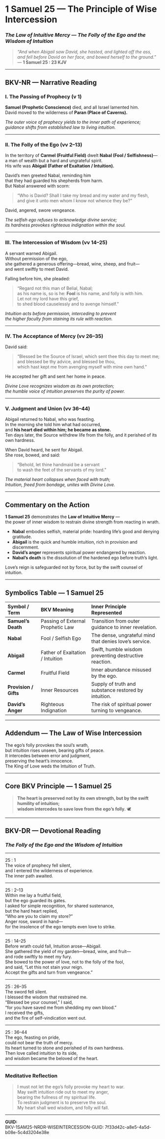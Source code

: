 # 1 Samuel 25 — The Principle of Wise Intercession
### *The Law of Intuitive Mercy — The Folly of the Ego and the Wisdom of Intuition*

> _“And when Abigail saw David, she hasted, and lighted off the ass, and fell before David on her face, and bowed herself to the ground.”_  
> — **1 Samuel 25 : 23 KJV**

---

## BKV-NR — Narrative Reading

### **I. The Passing of Prophecy (v 1)**

**Samuel (Prophetic Conscience)** died, and all Israel lamented him.  
David moved to the wilderness of **Paran (Place of Caverns).**

*The outer voice of prophecy yields to the inner path of experience;  
guidance shifts from established law to living intuition.*

---

### **II. The Folly of the Ego (vv 2–13)**

In the territory of **Carmel (Fruitful Field)** dwelt **Nabal (Fool / Selfishness)**—  
a man of wealth but a hard and ungrateful spirit.  
His wife was **Abigail (Father of Exaltation / Intuition).**

David’s men greeted Nabal, reminding him  
that they had guarded his shepherds from harm.  
But Nabal answered with scorn:

> “Who is David? Shall I take my bread and my water and my flesh,  
> and give it unto men whom I know not whence they be?”

David, angered, swore vengeance.

*The selfish ego refuses to acknowledge divine service;  
its hardness provokes righteous indignation within the soul.*

---

### **III. The Intercession of Wisdom (vv 14–25)**

A servant warned Abigail.  
Without permission of the ego,  
she gathered a generous offering—bread, wine, sheep, and fruit—  
and went swiftly to meet David.  

Falling before him, she pleaded:  

> “Regard not this man of Belial, Nabal;  
> as his name is, so is he: **Fool** is his name, and folly is with him.  
> Let not my lord have this grief,  
> to shed blood causelessly and to avenge himself.”  

*Intuition acts before permission, interceding to prevent  
the higher faculty from staining its rule with reaction.*

---

### **IV. The Acceptance of Mercy (vv 26–35)**

David said:  

> “Blessed be the Source of Israel, which sent thee this day to meet me;  
> and blessed be thy advice, and blessed be thou,  
> which hast kept me from avenging myself with mine own hand.”  

He accepted her gift and sent her home in peace.

*Divine Love recognizes wisdom as its own protection;  
the humble voice of intuition preserves the purity of power.*

---

### **V. Judgment and Union (vv 36–44)**

Abigail returned to Nabal, who was feasting.  
In the morning she told him what had occurred,  
and **his heart died within him; he became as stone.**  
Ten days later, the Source withdrew life from the folly, and it perished of its own hardness.  

When David heard, he sent for Abigail.  
She rose, bowed, and said:  

> “Behold, let thine handmaid be a servant  
> to wash the feet of the servants of my lord.”  

*The material heart collapses when faced with truth;  
Intuition, freed from bondage, unites with Divine Love.*

---

## **Commentary on the Action**

**1 Samuel 25** demonstrates the **Law of Intuitive Mercy** —  
the power of inner wisdom to restrain divine strength from reacting in wrath.

- **Nabal** embodies selfish, material pride: hoarding life’s good and denying gratitude.  
- **Abigail** is the quick and humble intuition, rich in provision and discernment.  
- **David’s anger** represents spiritual power endangered by reaction.  
- **Nabal’s death** is the dissolution of the hardened ego before truth’s light.  

Love’s reign is safeguarded not by force, but by the swift counsel of intuition.

---

## **Symbolics Table — 1 Samuel 25**

| Symbol / Term | BKV Meaning | Inner Principle Represented |
|:---|:---|:---|
| **Samuel’s Death** | Passing of External Prophetic Law | Transition from outer guidance to inner revelation. |
| **Nabal** | Fool / Selfish Ego | The dense, ungrateful mind that denies love’s service. |
| **Abigail** | Father of Exaltation / Intuition | Swift, humble wisdom preventing destructive reaction. |
| **Carmel** | Fruitful Field | Inner abundance misused by the ego. |
| **Provision / Gifts** | Inner Resources | Supply of truth and substance restored by intuition. |
| **David’s Anger** | Righteous Indignation | The risk of spiritual power turning to vengeance. |

---

## **Addendum — The Law of Wise Intercession**

The ego’s folly provokes the soul’s wrath,  
but intuition rises unseen, bearing gifts of peace.  
It intercedes between error and judgment,  
preserving the heart’s innocence.  
The King of Love weds the Intuition of Truth.

---

## **Core BKV Principle — 1 Samuel 25**

> **The heart is preserved not by its own strength, but by the swift humility of intuition;  
> wisdom intercedes to save love from the ego’s folly.** 🕊️

---

## **BKV-DR — Devotional Reading**
### *The Folly of the Ego and the Wisdom of Intuition*

---

25 : 1  
The voice of prophecy fell silent,  
and I entered the wilderness of experience.  
The inner path awaited.

---

25 : 2–13  
Within me lay a fruitful field,  
but the ego guarded its gates.  
I asked for simple recognition, for shared sustenance,  
but the hard heart replied,  
“Who are you to claim my store?”  
Anger rose, sword in hand—  
for the insolence of the ego tempts even love to strike.

---

25 : 14–25  
Before wrath could fall, Intuition arose—Abigail.  
She gathered the yield of my garden—bread, wine, and fruit—  
and rode swiftly to meet my fury.  
She bowed to the power of love, not to the folly of the fool,  
and said, “Let this not stain your reign.  
Accept the gifts and turn from vengeance.”  

---

25 : 26–35  
The sword fell silent.  
I blessed the wisdom that restrained me.  
“Blessed be your counsel,” I said,  
“for you have saved me from shedding my own blood.”  
I received the gifts,  
and the fire of self-vindication went out.

---

25 : 36–44  
The ego, feasting on pride,  
could not bear the truth of mercy.  
Its heart turned to stone and perished of its own hardness.  
Then love called intuition to its side,  
and wisdom became the beloved of the heart.

---

### **Meditative Reflection**

> I must not let the ego’s folly provoke my heart to war.  
> May swift intuition ride out to meet my anger,  
> bearing the fullness of my spiritual life.  
> To restrain judgment is to preserve the soul.  
> My heart shall wed wisdom, and folly will fall.

---

**GUID:**  
BKV-1SAM25-NRDR-WISEINTERCESSION-GUID: 7f33d42c-a8e5-4a5d-b08e-5c4d3204e38e





